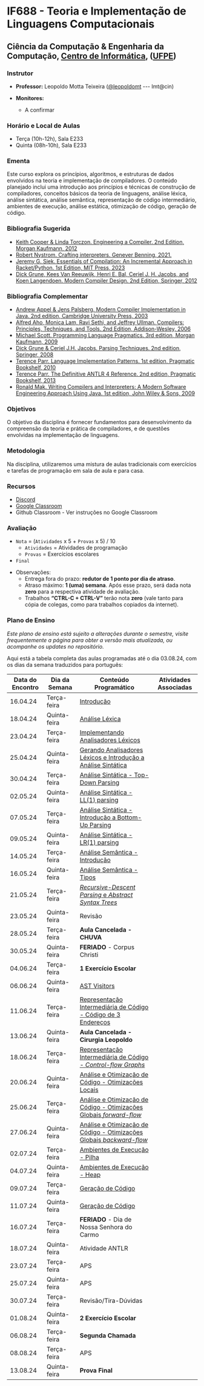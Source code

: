 # IF688 - Teoria e Implementação de Linguagens Computacionais

## Ciência da Computação & Engenharia da Computação, [Centro de Informática](http://www.cin.ufpe.br), ([UFPE](http://www.ufpe.br))

### Instrutor

* **Professor:** Leopoldo Motta Teixeira ([@leopoldomt](https://github.com/leopoldomt) --- lmt@cin)

* **Monitores:** 
  - A confirmar

### Horário e Local de Aulas

* Terça (10h-12h), Sala E233
* Quinta (08h-10h), Sala E233

### Ementa

Este curso explora os princípios, algoritmos, e estruturas de dados envolvidos na teoria e implementação de compiladores. 
O conteúdo planejado inclui uma introdução aos princípios e técnicas de construção de compiladores, conceitos básicos da teoria de linguagens, análise léxica, análise sintática, análise semântica, representação de código intermediário, ambientes de execução, análise estática, otimização de código, geração de código.

### Bibliografia Sugerida

- [Keith Cooper & Linda Torczon. Engineering a Compiler. 2nd Edition, Morgan Kaufmann, 2012](https://www.elsevier.com/books/engineering-a-compiler/cooper/978-0-12-088478-0)
- [Robert Nystrom. Crafting interpreters. Genever Benning, 2021.](https://craftinginterpreters.com/)
- [Jeremy G. Siek. Essentials of Compilation: An Incremental Approach in Racket/Python. 1st Edition, MIT Press, 2023](https://mitpress.mit.edu/9780262048248/essentials-of-compilation/)
- [Dick Grune, Kees Van Reeuwijk, Henri E. Bal, Ceriel J. H. Jacobs, and Koen Langendoen. Modern Compiler Design. 2nd Edition, Springer, 2012](https://dickgrune.com/Books/MCD_2nd_Edition/)

### Bibliografia Complementar
- [Andrew Appel & Jens Palsberg. Modern Compiler Implementation in Java. 2nd edition, Cambridge University Press, 2003](https://www.cs.princeton.edu/~appel/modern/java/)
- [Alfred Aho, Monica Lam, Ravi Sethi, and Jeffrey Ullman. Compilers: Principles, Techniques, and Tools. 2nd Edition, Addison-Wesley, 2006](http://dragonbook.stanford.edu)
- [Michael Scott. Programming Language Pragmatics. 3rd edition, Morgan Kaufmann, 2009](https://www.cs.rochester.edu/u/scott/pragmatics/3e/)
- [Dick Grune & Ceriel J.H. Jacobs. Parsing Techniques. 2nd edition, Springer, 2008](https://dickgrune.com/Books/PTAPG_2nd_Edition/)
- [Terence Parr. Language Implementation Patterns. 1st edition, Pragmatic Bookshelf, 2010](https://pragprog.com/book/tpdsl/language-implementation-patterns)
- [Terence Parr. The Definitive ANTLR 4 Reference. 2nd edition, Pragmatic Bookshelf, 2013](https://pragprog.com/book/tpantlr2/the-definitive-antlr-4-reference)
- [Ronald Mak. Writing Compilers and Interpreters: A Modern Software Engineering Approach Using Java. 1st edition, John Wiley & Sons, 2009](http://www.wiley.com/WileyCDA/WileyTitle/productCd-0470177071.html)

### Objetivos

O objetivo da disciplina é fornecer fundamentos para desenvolvimento da compreensão da teoria e prática de compiladores, e de questões envolvidas na implementação de linguagens.

### Metodologia

Na disciplina, utilizaremos uma mistura de aulas tradicionais com exercícios e tarefas de programação em sala de aula e para casa. 

### Recursos

- [Discord](https://discord.gg/Spk2uvMp)
- [Google Classroom](https://classroom.google.com/c/NjU2NTM3NTE5ODM1?cjc=4t57zae)
- Github Classroom - Ver instruções no Google Classroom


### Avaliação

* `Nota` = (`Atividades` x 5 + `Provas` x 5) / 10 
  * `Atividades` = Atividades de programação
  * `Provas` = Exercícios escolares
* `Final`

- Observações:
  - Entrega fora do prazo: **redutor de 1 ponto por dia de atraso**. 
  - Atraso máximo: **1 (uma) semana**. Após esse prazo, será dada nota **zero** para a respectiva atividade de avaliação.
  - Trabalhos **“CTRL-C + CTRL-V”** terão nota **zero** (vale tanto para cópia de colegas, como para trabalhos copiados da internet).

### Plano de Ensino

*Este plano de ensino está sujeito a alterações durante o semestre, visite frequentemente a página para obter a versão mais atualizada, ou acompanhe os updates no repositório.*

Aqui está a tabela completa das aulas programadas até o dia 03.08.24, com os dias da semana traduzidos para português:

| Data do Encontro | Dia da Semana  | Conteúdo Programático | Atividades Associadas |
|------------------|----------------|-----------------------|-----------------------|
| 16.04.24         | Terça-feira    | [Introdução](2024-04-16.md)            |                       |
| 18.04.24         | Quinta-feira   | [Análise Léxica](2024-04-18.md)        |                       |
| 23.04.24         | Terça-feira    | [Implementando Analisadores Léxicos](2024-04-23.md)    |                       |
| 25.04.24         | Quinta-feira   | [Gerando Analisadores Léxicos e Introdução a Análise Sintática](2024-04-25.md)                      |                       |
| 30.04.24         | Terça-feira    | [Análise Sintática - Top-Down Parsing](2024-04-30.md)                      |                       |
| 02.05.24         | Quinta-feira   | [Análise Sintática - LL(1) parsing](2024-05-02.md)                      |                       |
| 07.05.24         | Terça-feira    | [Análise Sintática - Introdução a Bottom-Up Parsing](2024-05-07.md)                      |                       |
| 09.05.24         | Quinta-feira   | [Análise Sintática - LR(1) parsing](2024-05-09.md)                      |                       |
| 14.05.24         | Terça-feira    | [Análise Semântica - Introdução](2024-05-14.md)                      |                       |
| 16.05.24         | Quinta-feira   | [Análise Semântica - Tipos](2024-05-16.md)                      |                       |
| 21.05.24         | Terça-feira    | [_Recursive-Descent Parsing_ e _Abstract Syntax Trees_](2024-05-21.md)                      |                       |
| 23.05.24         | Quinta-feira   | Revisão                     |                       |
| 28.05.24         | Terça-feira    | **Aula Cancelada - CHUVA**                |                       |
| 30.05.24         | Quinta-feira   | **FERIADO** - Corpus Christi           |                       |
| 04.06.24         | Terça-feira    | **1 Exercício Escolar**                |                       |
| 06.06.24         | Quinta-feira   | [AST Visitors](2024-06-06.md)  |                       |
| 11.06.24         | Terça-feira    | [Representação Intermediária de Código - Código de 3 Endereços](2024-06-11.md)         |                       |
| 13.06.24         | Quinta-feira   | **Aula Cancelada - Cirurgia Leopoldo**                |                       |
| 18.06.24         | Terça-feira    | [Representação Intermediária de Código - _Control-flow Graphs_](2024-06-18.md)         |                       |
| 20.06.24         | Quinta-feira   | [Análise e Otimização de Código - Otimizações Locais](2024-06-20.md)         |                       |
| 25.06.24         | Terça-feira    | [Análise e Otimização de Código - Otimizações Globais _forward-flow_](2024-06-25.md)         |                       |
| 27.06.24         | Quinta-feira   | [Análise e Otimização de Código - Otimizações Globais _backward-flow_](2024-06-27.md)         |                       |
| 02.07.24         | Terça-feira    | [Ambientes de Execução - Pilha](2024-07-02.md)                     |                       |
| 04.07.24         | Quinta-feira   | [Ambientes de Execução - Heap](2024-07-04.md)                      |                       |
| 09.07.24         | Terça-feira    | [Geração de Código](2024-07-09.md)                      |                       |
| 11.07.24         | Quinta-feira   | [Geração de Código](2024-07-11.md)                |                      |
| 16.07.24         | Terça-feira    | **FERIADO** - Dia de Nossa Senhora do Carmo  |                       |
| 18.07.24         | Quinta-feira   | Atividade ANTLR                      |                       |
| 23.07.24         | Terça-feira    | APS                      |                       |
| 25.07.24         | Quinta-feira   | APS |                      |
| 30.07.24         | Terça-feira    | Revisão/Tira-Dúvidas                      |                       |
| 01.08.24         | Quinta-feira   | **2 Exercício Escolar**                      |                       |
| 06.08.24         | Terça-feira    | **Segunda Chamada** |                      |
| 08.08.24         | Terça-feira    | APS                      |                       |
| 13.08.24         | Quinta-feira   | **Prova Final**                |                      |